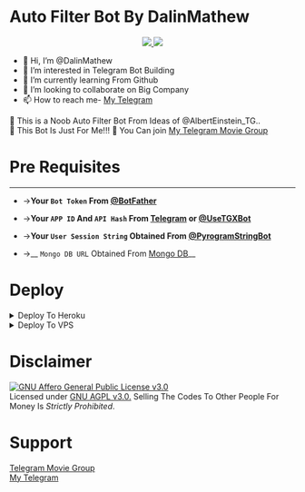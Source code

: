 # Auto Filter Bot By DalinMathew

<p align="center">
  <a href="https://github.com/DalinMathew/AutoFilterBot">
    <img src="https://img.shields.io/github/stars/DalinMathew/AutoFilterBot?style=social">

  </a>
  
  <a href="https://github.com/DalinMathew/AutoFilterBot">
    <img src="https://img.shields.io/github/forks/DalinMathew/AutoFilterBot?label=Fork&style=social">

  </a>  
</p>

- 👋 Hi, I’m @DalinMathew
- 👀 I’m interested in Telegram Bot Building
- 🌱 I’m currently learning From Github
- 💞️ I’m looking to collaborate on Big Company
- 📫 How to reach me- [My Telegram](https://t.me/null_fallaci)

🍒 This is a Noob Auto Filter Bot From Ideas of @AlbertEinstein_TG..<br>
🍒 This Bot Is Just For Me!!!
🍒 You Can join [My Telegram Movie Group](https://t.me/jointhisdiscussion)


# Pre Requisites 
------------------
* ->__Your `Bot Token` From [@BotFather](http://www.telegram.dog/BotFather)__

* ->__Your `APP ID` And `API Hash` From [Telegram](http://www.my.telegram.org) or [@UseTGXBot](http://www.telegram.dog/UseTGXBot)__

* ->__Your `User Session String` Obtained From [@PyrogramStringBot](http://www.telegram.dog/PyrogramStringBot)__

* ->__ `Mongo DB URL` Obtained From [Mongo DB](http://www.mongodb.com)__


# Deploy

<details><Summary>Deploy To Heroku</summary>
<p>
<br>
<a href="https://heroku.com/deploy?template=https://github.com/DalinMathew/RagnarLothbrock/tree/main">
  <img src="https://www.herokucdn.com/deploy/button.svg" alt="Deploy">
</a>
</p>
</details>


<details><summary>Deploy To VPS</summary>
<p>
<pre>
git clone https://github.com/DalinMathew/AutoFilterBot/tree/blob/main
cd AutoFilterBot
pip3 install -r requirements.txt
# Change The Vars Of bot/__init__.py File Accordingly
python3 -m bot
</pre>
</p>
</details>


# Disclaimer
[![GNU Affero General Public License v3.0](https://www.gnu.org/graphics/agplv3-155x51.png)](https://www.gnu.org/licenses/agpl-3.0.en.html#header)    
Licensed under [GNU AGPL v3.0.](https://github.com/DalinMathew/AutoFilterBot/blob/main/LICENSE)
Selling The Codes To Other People For Money Is *Strictly Prohibited*.


# Support
[Telegram Movie Group](https://t.me/jointhisdiscussion) <br>
[My Telegram](https://t.me/null_fallaci)
